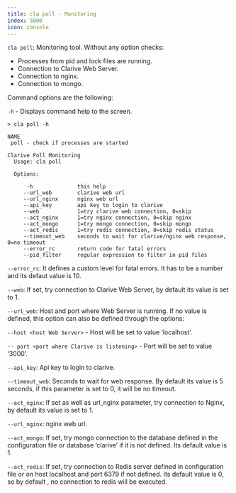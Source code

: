 ```yaml
---
title: cla poll - Monitoring
index: 5000
icon: console
---
```


`cla poll`: Monitoring tool. Without any option checks:

- Processes from pid and lock files are running.
- Connection to Clarive Web Server.
- Connection to nginx.
- Connection to mongo.

Command options are the following:

`-h` - Displays command help to the screen.

    > cla poll -h

    NAME
     poll - check if processes are started

    Clarive Poll Monitoring
      Usage: cla poll

      Options:

          -h              this help
         --url_web        clarive web url
         --url_nginx      nginx web url
         --api_key        api key to login to clarive
         --web            1=try clarive web connection, 0=skip
         --act_nginx      1=try nginx connection, 0=skip nginx
         --act_mongo      1=try mongo connection, 0=skip mongo
         --act_redis      1=try redis connection, 0=skip redis status
         --timeout_web    seconds to wait for clarive/nginx web response, 0=no timeout
         --error_rc       return code for fatal errors
         --pid_filter     regular expression to filter in pid files


`--error_rc`: It defines a custom level for fatal errors.
It has to be a number and its defaut value is 10.

`--web`: If set, try connection to Clarive Web Server, by default its value is set to 1.

`--url_web`: Host and port where Web Server is running.
If no value is defined, this option can also be defined through the options:

`--host <host Web Server>` - Host will be set to value ‘localhost’.

`-- port <port where Clarive is listening>` - Port will be set to value ‘3000’.

`--api_key`: Api key to login to clarive.

`--timeout_web`:  Seconds to wait for web response. By default its value is 5 seconds,
if this parameter is set to 0, it will be no timeout.

`--act_nginx`: If set  as well as url_nginx parameter,
try connection to Nginx, by default its value is set to 1.

`--url_nginx`: nginx web url.

`--act_mongo`: If set, try mongo  connection to the database
defined in the configuration file or database ‘clarive’ if it is not defined. Its default value is 1.

`--act_redis`: If set, try connection to Redis server defined in configuration
file or on host localhost and port 6379 if not defined. Its default value is 0, so by default , no connection to redis will be executed.
